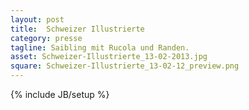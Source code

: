 ```yaml
---
layout: post
title:  Schweizer Illustrierte
category: presse
tagline: Saibling mit Rucola und Randen.
asset: Schweizer-Illustrierte_13-02-2013.jpg
square: Schweizer-Illustrierte_13-02-12_preview.png
---
```

{% include JB/setup %}

